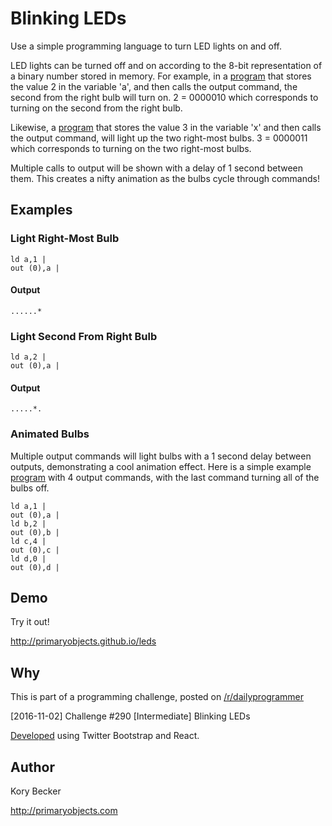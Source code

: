 Blinking LEDs
==================

Use a simple programming language to turn LED lights on and off.

LED lights can be turned off and on according to the 8-bit representation of a binary number stored in memory. For example, in a [program](https://github.com/primaryobjects/blinking-leds/tree/master/src/examples/rightmost.txt) that stores the value 2 in the variable 'a', and then calls the output command, the second from the right bulb will turn on. 2 = 0000010 which corresponds to turning on the second from the right bulb.

Likewise, a [program](https://github.com/primaryobjects/blinking-leds/tree/master/src/examples/righttwo.txt) that stores the value 3 in the variable 'x' and then calls the output command, will light up the two right-most bulbs. 3 = 0000011 which corresponds to turning on the two right-most bulbs.

Multiple calls to output will be shown with a delay of 1 second between them. This creates a nifty animation as the bulbs cycle through commands!

Examples
-------

### Light Right-Most Bulb

```
ld a,1 |
out (0),a |
```

#### Output

```
......*
```

### Light Second From Right Bulb

```
ld a,2 |
out (0),a |
```

#### Output

```
.....*.
```

### Animated Bulbs

Multiple output commands will light bulbs with a 1 second delay between outputs, demonstrating a cool animation effect. Here is a simple example [program](https://github.com/primaryobjects/blinking-leds/tree/master/src/examples/animated.txt) with 4 output commands, with the last command turning all of the bulbs off.

```
ld a,1 |
out (0),a |
ld b,2 |
out (0),b |
ld c,4 |
out (0),c |
ld d,0 |
out (0),d |
```


Demo
----

Try it out!

http://primaryobjects.github.io/leds

Why
---

This is part of a programming challenge, posted on [/r/dailyprogrammer](https://www.reddit.com/r/dailyprogrammer/comments/5as91q/20161102_challenge_290_intermediate_blinking_leds/)

[2016-11-02] Challenge #290 [Intermediate] Blinking LEDs

[Developed](http://www.primaryobjects.com/2016/09/19/building-your-first-react-javascript-app/) using Twitter Bootstrap and React.

Author
------

Kory Becker

http://primaryobjects.com